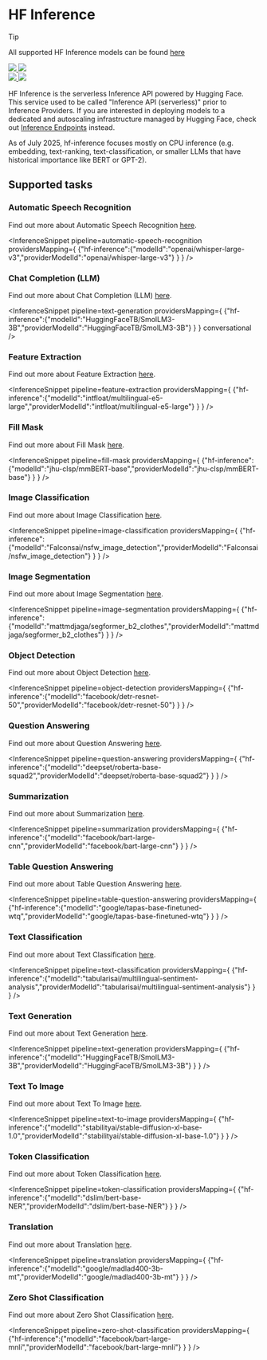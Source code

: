 <!---
WARNING

This markdown file has been generated from a script. Please do not edit it directly.

### Template

If you want to update the content related to hf-inference's description, please edit the template file under `https://github.com/huggingface/hub-docs/tree/main/scripts/inference-providers/templates/providers/hf-inference.handlebars`.

### Logos

If you want to update hf-inference's logo, upload a file by opening a PR on https://huggingface.co/datasets/huggingface/documentation-images/tree/main/inference-providers/logos. Ping @wauplin and @celinah on the PR to let them know you uploaded a new logo.
Logos must be in .png format and be named `hf-inference-light.png` and `hf-inference-dark.png`. Visit https://huggingface.co/settings/theme to switch between light and dark mode and check that the logos are displayed correctly.

### Generation script

For more details, check out the `generate.ts` script: https://github.com/huggingface/hub-docs/blob/main/scripts/inference-providers/scripts/generate.ts.
--->

# HF Inference

> [!TIP]
> All supported HF Inference models can be found [here](https://huggingface.co/models?inference_provider=hf-inference&sort=trending)

<div class="flex justify-center">
    <a href="https://huggingface.co/" target="_blank">
        <img class="block dark:hidden" src="https://huggingface.co/datasets/huggingface/documentation-images/resolve/main/inference-providers/logos/hf-inference-light.png"/>
        <img class="hidden dark:block" src="https://huggingface.co/datasets/huggingface/documentation-images/resolve/main/inference-providers/logos/hf-inference-dark.png"/>
    </a>
</div>

<div class="flex">
    <a href="https://huggingface.co/hf-inference" target="_blank">
        <img class="block dark:hidden" src="https://huggingface.co/datasets/huggingface/badges/resolve/main/follow-us-on-hf-lg.svg"/>
        <img class="hidden dark:block" src="https://huggingface.co/datasets/huggingface/badges/resolve/main/follow-us-on-hf-lg-dark.svg"/>
    </a>
</div>

HF Inference is the serverless Inference API powered by Hugging Face. This service used to be called "Inference API (serverless)" prior to Inference Providers.
If you are interested in deploying models to a dedicated and autoscaling infrastructure managed by Hugging Face, check out [Inference Endpoints](https://huggingface.co/docs/inference-endpoints/index) instead.

As of July 2025, hf-inference focuses mostly on CPU inference (e.g. embedding, text-ranking, text-classification, or smaller LLMs that have historical importance like BERT or GPT-2).

## Supported tasks


### Automatic Speech Recognition

Find out more about Automatic Speech Recognition [here](../tasks/automatic_speech_recognition).

<InferenceSnippet
    pipeline=automatic-speech-recognition
    providersMapping={ {"hf-inference":{"modelId":"openai/whisper-large-v3","providerModelId":"openai/whisper-large-v3"} } }
/>


### Chat Completion (LLM)

Find out more about Chat Completion (LLM) [here](../tasks/chat-completion).

<InferenceSnippet
    pipeline=text-generation
    providersMapping={ {"hf-inference":{"modelId":"HuggingFaceTB/SmolLM3-3B","providerModelId":"HuggingFaceTB/SmolLM3-3B"} } }
conversational />


### Feature Extraction

Find out more about Feature Extraction [here](../tasks/feature_extraction).

<InferenceSnippet
    pipeline=feature-extraction
    providersMapping={ {"hf-inference":{"modelId":"intfloat/multilingual-e5-large","providerModelId":"intfloat/multilingual-e5-large"} } }
/>


### Fill Mask

Find out more about Fill Mask [here](../tasks/fill_mask).

<InferenceSnippet
    pipeline=fill-mask
    providersMapping={ {"hf-inference":{"modelId":"jhu-clsp/mmBERT-base","providerModelId":"jhu-clsp/mmBERT-base"} } }
/>


### Image Classification

Find out more about Image Classification [here](../tasks/image_classification).

<InferenceSnippet
    pipeline=image-classification
    providersMapping={ {"hf-inference":{"modelId":"Falconsai/nsfw_image_detection","providerModelId":"Falconsai/nsfw_image_detection"} } }
/>


### Image Segmentation

Find out more about Image Segmentation [here](../tasks/image_segmentation).

<InferenceSnippet
    pipeline=image-segmentation
    providersMapping={ {"hf-inference":{"modelId":"mattmdjaga/segformer_b2_clothes","providerModelId":"mattmdjaga/segformer_b2_clothes"} } }
/>


### Object Detection

Find out more about Object Detection [here](../tasks/object_detection).

<InferenceSnippet
    pipeline=object-detection
    providersMapping={ {"hf-inference":{"modelId":"facebook/detr-resnet-50","providerModelId":"facebook/detr-resnet-50"} } }
/>


### Question Answering

Find out more about Question Answering [here](../tasks/question_answering).

<InferenceSnippet
    pipeline=question-answering
    providersMapping={ {"hf-inference":{"modelId":"deepset/roberta-base-squad2","providerModelId":"deepset/roberta-base-squad2"} } }
/>


### Summarization

Find out more about Summarization [here](../tasks/summarization).

<InferenceSnippet
    pipeline=summarization
    providersMapping={ {"hf-inference":{"modelId":"facebook/bart-large-cnn","providerModelId":"facebook/bart-large-cnn"} } }
/>


### Table Question Answering

Find out more about Table Question Answering [here](../tasks/table_question_answering).

<InferenceSnippet
    pipeline=table-question-answering
    providersMapping={ {"hf-inference":{"modelId":"google/tapas-base-finetuned-wtq","providerModelId":"google/tapas-base-finetuned-wtq"} } }
/>


### Text Classification

Find out more about Text Classification [here](../tasks/text_classification).

<InferenceSnippet
    pipeline=text-classification
    providersMapping={ {"hf-inference":{"modelId":"tabularisai/multilingual-sentiment-analysis","providerModelId":"tabularisai/multilingual-sentiment-analysis"} } }
/>


### Text Generation

Find out more about Text Generation [here](../tasks/text_generation).

<InferenceSnippet
    pipeline=text-generation
    providersMapping={ {"hf-inference":{"modelId":"HuggingFaceTB/SmolLM3-3B","providerModelId":"HuggingFaceTB/SmolLM3-3B"} } }
/>


### Text To Image

Find out more about Text To Image [here](../tasks/text_to_image).

<InferenceSnippet
    pipeline=text-to-image
    providersMapping={ {"hf-inference":{"modelId":"stabilityai/stable-diffusion-xl-base-1.0","providerModelId":"stabilityai/stable-diffusion-xl-base-1.0"} } }
/>


### Token Classification

Find out more about Token Classification [here](../tasks/token_classification).

<InferenceSnippet
    pipeline=token-classification
    providersMapping={ {"hf-inference":{"modelId":"dslim/bert-base-NER","providerModelId":"dslim/bert-base-NER"} } }
/>


### Translation

Find out more about Translation [here](../tasks/translation).

<InferenceSnippet
    pipeline=translation
    providersMapping={ {"hf-inference":{"modelId":"google/madlad400-3b-mt","providerModelId":"google/madlad400-3b-mt"} } }
/>


### Zero Shot Classification

Find out more about Zero Shot Classification [here](../tasks/zero_shot_classification).

<InferenceSnippet
    pipeline=zero-shot-classification
    providersMapping={ {"hf-inference":{"modelId":"facebook/bart-large-mnli","providerModelId":"facebook/bart-large-mnli"} } }
/>


